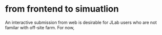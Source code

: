 # from frontend to simuatlion

An interactive submission from web is desirable for JLab users who are not familar with off-site farm.
For now, 